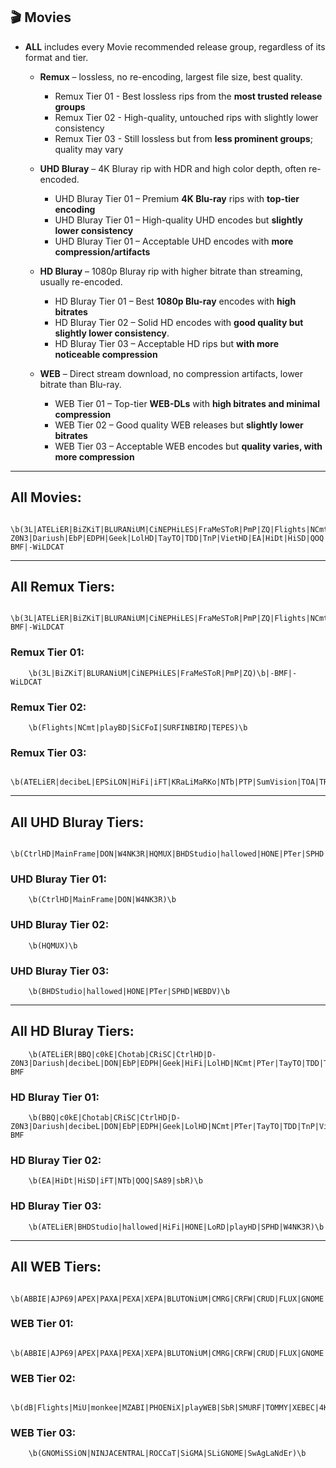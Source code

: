 ## 🎬 Movies  

- **ALL** includes every Movie recommended release group, regardless of its format and tier.

  - **Remux** – lossless, no re-encoding, largest file size, best quality.
    - Remux Tier 01 - Best lossless rips from the **most trusted release groups**
    - Remux Tier 02 - High-quality, untouched rips with slightly lower consistency
    - Remux Tier 03 - Still lossless but from **less prominent groups**; quality may vary
  
  - **UHD Bluray** – 4K Bluray rip with HDR and high color depth, often re-encoded.
    - UHD Bluray Tier 01 – Premium **4K Blu-ray** rips with **top-tier encoding**
    - UHD Bluray Tier 01 – High-quality UHD encodes but **slightly lower consistency**
    - UHD Bluray Tier 01 – Acceptable UHD encodes with **more compression/artifacts**
  
  - **HD Bluray** – 1080p Bluray rip with higher bitrate than streaming, usually re-encoded.
    - HD Bluray Tier 01 – Best **1080p Blu-ray** encodes with **high bitrates**
    - HD Bluray Tier 02 – Solid HD encodes with **good quality but slightly lower consistency**.
    - HD Bluray Tier 03 – Acceptable HD rips but **with more noticeable compression**
  
  - **WEB** – Direct stream download, no compression artifacts, lower bitrate than Blu-ray.
    - WEB Tier 01 – Top-tier **WEB-DLs** with **high bitrates and minimal compression**
    - WEB Tier 02 – Good quality WEB releases but **slightly lower bitrates**
    - WEB Tier 03 – Acceptable WEB encodes but **quality varies, with more compression**   
---

## **All Movies:**
```regex
    \b(3L|ATELiER|BiZKiT|BLURANiUM|CiNEPHiLES|FraMeSToR|PmP|ZQ|Flights|NCmt|playBD|SiCFoI|SURFINBIRD|TEPES|decibeL|EPSiLON|HiFi|iFT|KRaLiMaRKo|NTb|PTP|SumVision|TOA|TRiToN|CtrlHD|MainFrame|DON|W4NK3R|HQMUX|BHDStudio|hallowed|HONE|PTer|SPHD|WEBDV|BBQ|c0kE|Chotab|CRiSC|D-Z0N3|Dariush|EbP|EDPH|Geek|LolHD|TayTO|TDD|TnP|VietHD|EA|HiDt|HiSD|QOQ|SA89|sbR|LoRD|playHD|ABBIE|AJP69|APEX|PAXA|PEXA|XEPA|BLUTONiUM|CMRG|CRFW|CRUD|FLUX|GNOME|KiNGS|Kitsune|NOSiViD|NTG|SiC|dB|MiU|monkee|MZABI|PHOENiX|playWEB|SbR|SMURF|TOMMY|XEBEC|4KBEC|CEBEX)\b|-BMF|-WiLDCAT

```
---
## **All Remux Tiers:**
```regex
    \b(3L|ATELiER|BiZKiT|BLURANiUM|CiNEPHiLES|FraMeSToR|PmP|ZQ|Flights|NCmt|playBD|SiCFoI|SURFINBIRD|TEPES|decibeL|EPSiLON|HiFi|iFT|KRaLiMaRKo|NTb|PTP|SumVision|TOA|TRiToN)\b|-BMF|-WiLDCAT
```
### **Remux Tier 01:**
```regex
    \b(3L|BiZKiT|BLURANiUM|CiNEPHiLES|FraMeSToR|PmP|ZQ)\b|-BMF|-WiLDCAT
```
### **Remux Tier 02:**
```regex
    \b(Flights|NCmt|playBD|SiCFoI|SURFINBIRD|TEPES)\b
```
### **Remux Tier 03:**
```regex
    \b(ATELiER|decibeL|EPSiLON|HiFi|iFT|KRaLiMaRKo|NTb|PTP|SumVision|TOA|TRiToN)\b
```
---
## **All UHD Bluray Tiers:**
```regex
    \b(CtrlHD|MainFrame|DON|W4NK3R|HQMUX|BHDStudio|hallowed|HONE|PTer|SPHD|WEBDV)\b
```
### **UHD Bluray Tier 01:**
```regex
    \b(CtrlHD|MainFrame|DON|W4NK3R)\b
```
### **UHD Bluray Tier 02:**
```regex
    \b(HQMUX)\b
```
### **UHD Bluray Tier 03:**
```regex
    \b(BHDStudio|hallowed|HONE|PTer|SPHD|WEBDV)\b
```
---
## **All HD Bluray Tiers:**
```regex
    \b(ATELiER|BBQ|c0kE|Chotab|CRiSC|CtrlHD|D-Z0N3|Dariush|decibeL|DON|EbP|EDPH|Geek|HiFi|LolHD|NCmt|PTer|TayTO|TDD|TnP|VietHD|ZQ|EA|HiDt|HiSD|iFT|NTb|QOQ|SA89|sbR|BHDStudio|hallowed|HONE|LoRD|playHD|SPHD|W4NK3R)\b|-BMF
```
### **HD Bluray Tier 01:**
```regex
    \b(BBQ|c0kE|Chotab|CRiSC|CtrlHD|D-Z0N3|Dariush|decibeL|DON|EbP|EDPH|Geek|LolHD|NCmt|PTer|TayTO|TDD|TnP|VietHD|ZQ)\b|-BMF
```
### **HD Bluray Tier 02:**
```regex
    \b(EA|HiDt|HiSD|iFT|NTb|QOQ|SA89|sbR)\b
```
### **HD Bluray Tier 03:**
```regex
    \b(ATELiER|BHDStudio|hallowed|HiFi|HONE|LoRD|playHD|SPHD|W4NK3R)\b
```
---
## **All WEB Tiers:**
```regex
    \b(ABBIE|AJP69|APEX|PAXA|PEXA|XEPA|BLUTONiUM|CMRG|CRFW|CRUD|FLUX|GNOME|HONE|KiNGS|Kitsune|NOSiViD|NTb|NTG|SiC|TEPES|dB|Flights|MiU|monkee|MZABI|PHOENiX|playWEB|SbR|SMURF|TOMMY|XEBEC|4KBEC|CEBEX)\b
```
### **WEB Tier 01:**
```regex
    \b(ABBIE|AJP69|APEX|PAXA|PEXA|XEPA|BLUTONiUM|CMRG|CRFW|CRUD|FLUX|GNOME|HONE|KiNGS|Kitsune|NOSiViD|NTb|NTG|SiC|TEPES)\b
```
### **WEB Tier 02:**
```regex
    \b(dB|Flights|MiU|monkee|MZABI|PHOENiX|playWEB|SbR|SMURF|TOMMY|XEBEC|4KBEC|CEBEX)\b
```
### **WEB Tier 03:**
```regex
    \b(GNOMiSSiON|NINJACENTRAL|ROCCaT|SiGMA|SLiGNOME|SwAgLaNdEr)\b
```